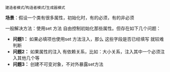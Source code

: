 `建造者模式`/`构造者模式`/`生成器模式`


 **场景**：假设一个类有很多属性，初始化时，有的必须，有的非必须
 
 一般解决方法：使用set 方法 自由控制初始化那些属性。但存在如下几个问题：
 - **问题1：** 如果必填项也使用set 方法注入，那么 这些字段是否已经填写 就较难判断
 - **问题2：** 如果属性的注入 有依赖关系，比如：大小关系，注入其中一个必须注入其他几个等
 - **问题3：** 创建不可变对象，不对外暴露set方法
 
 